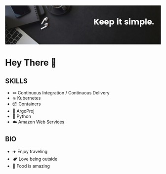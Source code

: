![keep it simple banner](./assests/banner.png)

# Hey There 👋

## SKILLS

- ∞ Continuous Integration / Continuous Delivery
- ⎈ Kubernetes
- 📦 Containers
- 🚀 ArgoProj
- 🐍 Python
- ☁️ Amazon Web Services

## BIO

- ✈️ Enjoy traveling
- 🏕️ Love being outside
- 🍎 Food is amazing
